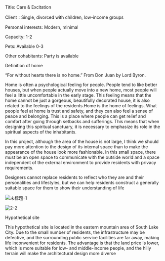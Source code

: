 
Title: Care & Excitation

Client：Single, divorced with children, low-income groups

Personal interests: Modern, minimal

Capacity: 1-2

Pets: Available 0-3

Other cohabitants: Party is available

Definition of home

“For without hearts there is no home.” From Don Juan by Lord Byron. 

Home is often a psychological feeling for people. People tend to like better houses, but when people actually move into a new home, most people will feel a little uncomfortable in the early stage. This feeling means that the home cannot be just a gorgeous, beautifully decorated house, it is also related to the feelings of the residents.Home is the home of feelings. What people feel at home is trust and safety, and they can also feel a sense of peace and belonging. This is a place where people can get relief and comfort after going through setbacks and sufferings. This means that when designing this spiritual sanctuary, it is necessary to emphasize its role in the spiritual aspects of the inhabitants. 

In this project, although the area of the house is not large, I think we should pay more attention to the design of its internal space than to make the appearance of the house look more fashionable. In this small space, there must be an open space to communicate with the outside world and a space independent of the external environment to provide residents with privacy requirements.

Designers cannot replace residents to reflect who they are and their personalities and lifestyles, but we can help residents construct a generally suitable space for them to show their understanding of life

![未标题-1](https://user-images.githubusercontent.com/90520541/133021981-d61bc3ab-72b8-4ac0-91d5-2ad5146a5b0a.png)


![2-2](https://user-images.githubusercontent.com/90520541/133021968-b1afff9e-4230-4c94-a1d9-3b035f333cd5.png)


Hypothetical site

This hypothetical site is located in the eastern mountain area of South Lake City. Due to the small number of residents, the infrastructure may be defective, and the surrounding public service facilities are far away, making life inconvenient for residents. The advantage is that the land price is lower, which is more suitable for low- and middle-income people, and the hilly terrain will make the architectural design more diverse
